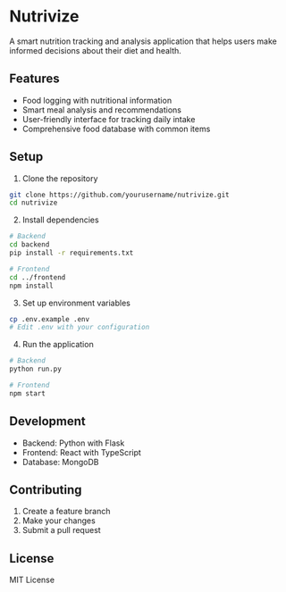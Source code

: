 # Nutrivize

A smart nutrition tracking and analysis application that helps users make informed decisions about their diet and health.

## Features

- Food logging with nutritional information
- Smart meal analysis and recommendations
- User-friendly interface for tracking daily intake
- Comprehensive food database with common items

## Setup

1. Clone the repository
```bash
git clone https://github.com/yourusername/nutrivize.git
cd nutrivize
```

2. Install dependencies
```bash
# Backend
cd backend
pip install -r requirements.txt

# Frontend
cd ../frontend
npm install
```

3. Set up environment variables
```bash
cp .env.example .env
# Edit .env with your configuration
```

4. Run the application
```bash
# Backend
python run.py

# Frontend
npm start
```

## Development

- Backend: Python with Flask
- Frontend: React with TypeScript
- Database: MongoDB

## Contributing

1. Create a feature branch
2. Make your changes
3. Submit a pull request

## License

MIT License
